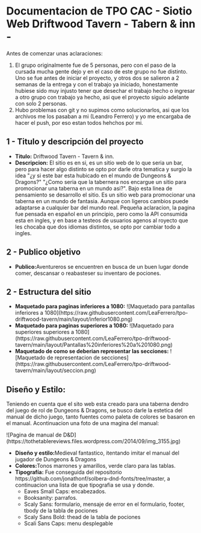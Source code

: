 <h1> Documentacion de TPO CAC - Siotio Web Driftwood Tavern - Tabern & inn -</h1

<h3>Antes de comenzar unas aclaraciones:</h3>
<ol>
  <li>El grupo originalmente fue de 5 personas, pero con el paso de la cursada mucha gente dejo y en el caso de este grupo no fue distinto.
Uno se fue antes de iniciar el proyecto, y otros dos se salieron a 2 semanas de la entrega y con el trabajo ya iniciado, honestamente hubiese sido muy injusto tener que desechar el trabajo hecho o ingresar a otro grupo con trabajo ya hecho, asi que el proyecto siguio adelante con solo 2 personas.</li>
   <li>Hubo problemas con git y no supimos como solucionarlos, asi que los archivos me los pasaban a mi (Leandro Ferrero) y yo me encargaba de hacer el push, por eso estan todos hehchos por mi.</li>
</ol>

<h2>1 - Titulo y descripción del proyecto</h2>

<ul>
  <li>
    <b>Titulo:</b> Driftwood Tavern - Tavern & inn.
  </li>
  <li>
    <b>Descripcion:</b> El sitio es en si, es un sitio web de lo que seria un bar, pero para hacer algo distinto se opto por darle otra tematica y surgio la idea "¿y       si este bar esta hubicado en el mundo de Dungeons & Dragons?" "¿Como seria que la tabernera nos encargue un sitio para promocionar una taberna en un mundo asi?".
    Bajo esta linea de pensamiento se desarrollo el sitio. Es un sitio web para promocionar una taberna en un mundo de fantasia. Aunque con ligeros cambios puede 
    adaptarse a cualquier bar del mundo real.
    Pequeña aclaracion, la pagina fue pensada en español en un principio, pero como la API consumida esta en ingles, y en base a testeos de usuarios agenos al royecto      que les chocaba que dos idiomas distintos, se opto por cambiar todo a ingles. 
  </li>
</ul>

<h2>2 - Publico objetivo</h2>
<ul>
  <li><b>Publico:</b>Aventureros se encuentren en busca de un buen lugar donde comer, descansar o reabasteser su inventaro de pociones.</li>
</ul>

<h2>2 - Estructura del sitio</h2>
<ul>
  <li><b>Maquetado para paginas inferiores a 1080:</b>
    ![Maquetado para pantallas inferiores a 1080](https://raw.githubusercontent.com/LeaFerrero/tpo-driftwood-tavern/main/layout/inferior1080.png)</li>
  <li><b>Maquetado para paginas superiores a 1080:</b>
    ![Maquetado para superiores superiores a 1080](https://raw.githubusercontent.com/LeaFerrero/tpo-driftwood-tavern/main/layout/Pantallas%20inferiores%20a%201080.png)   </li>
  <li><b>Maquetado de como se deberian representar las secciones:</b>
     ![Maquetado de representacion de secciones](https://raw.githubusercontent.com/LeaFerrero/tpo-driftwood-tavern/main/layout/seccion.png)
  </li>
</ul>

<h2>Diseño y Estilo:</h2>
<p>Teniendo en cuenta que el sito web esta creado para una taberna dendro del juego de rol de Dungeons & Dragons, se busco darle la estetica del manual de dicho juego, tanto fuentes como paleta de colores se basaron en el manual.
Acontinuacion una foto de una magina del manual:</p>
![Pagina de manual de D&D](https://tothetablereviews.files.wordpress.com/2014/09/img_3155.jpg)

<ul>
  <li><b>Diseño y estilo:</b>Medieval fantastico, itentando imitar el manual del jugador de Dungeons & Dragons</li>
  <li><b>Colores:</b>Tonos marrones y amarillos, verde claro para las tablas.</li>
  <li><b>Tipografía:</b> Fue conseguida del repositorio https://github.com/jonathonf/solbera-dnd-fonts/tree/master, a continuacion una lista de que tipografia se usa y   donde. 
    <ul>
      <li>Eaves Small Caps: encabezados.
      <li>Booksanity: parrafos. </li>
      <li>Scaly Sans: formulario, mensaje de error en el formulario, footer, tbody de la tabla de pociones</li>
      <li>Scaly Sans Bold: thead de la tabla de pociones</li>
      <li>Scali Sans Caps: menu desplegable</li>
    </ul>
</ul>

